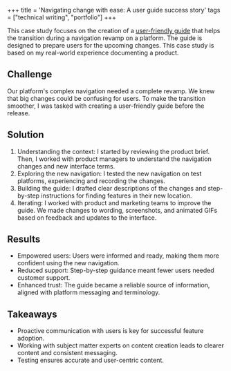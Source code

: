 +++
title = 'Navigating change with ease: A user guide success story'
tags = ["technical writing", "portfolio"]
+++

This case study focuses on the creation of a [user-friendly guide](/samples/new-feature-announcement.html 'guide announcing a major navigation overhaul I created in HTML format') that helps the transition during a navigation revamp on a platform. The guide is designed to prepare users for the upcoming changes. This case study is based on my real-world experience documenting a product.

## Challenge

Our platform's complex navigation needed a complete revamp. We knew that big changes could be confusing for users. To make the transition smoother, I was tasked with creating a user-friendly guide before the release.

## Solution

1. Understanding the context: I started by reviewing the product brief. Then, I worked with product managers to understand the navigation changes and new interface terms.
2. Exploring the new navigation: I tested the new navigation on test platforms, experiencing and recording the changes.
3. Building the guide: I drafted clear descriptions of the changes and step-by-step instructions for finding features in their new location.
4. Iterating: I worked with product and marketing teams to improve the guide. We made changes to wording, screenshots, and animated GIFs based on feedback and updates to the interface.

## Results

- Empowered users: Users were informed and ready, making them more confident using the new navigation.
- Reduced support: Step-by-step guidance meant fewer users needed customer support.
- Enhanced trust: The guide became a reliable source of information, aligned with platform messaging and terminology.

## Takeaways

- Proactive communication with users is key for successful feature adoption.
- Working with subject matter experts on content creation leads to clearer content and consistent messaging.
- Testing ensures accurate and user-centric content.